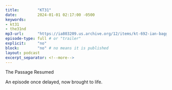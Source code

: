 ```yaml
---
title:        "KT31"
date:         2024-01-01 02:17:00 -0500
keywords:
- kt31
- the31nd
mp3-url:      "https://ia803209.us.archive.org/12/items/kt-692-ian-bagg-tyler-fischer/KT%20%23692%20-%20IAN%20BAGG%20%2B%20TYLER%20FISCHER.mp3"
episode-type: full # or "trailer"
explicit:     "no"
block:        "no" # no means it is published
layout: podcast
excerpt_separator: <!--more-->
---
```

<!--more-->

The Passage Resumed

An episode once delayed, now brought to life.